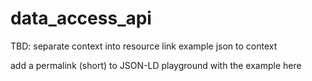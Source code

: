 # data_access_api

TBD:
separate context into resource
link example json to context

add a permalink (short) to JSON-LD playground with the example here
